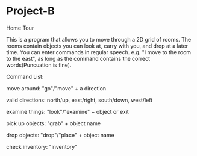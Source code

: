 # Project-B
Home Tour

This is a program that allows you to move through a 2D grid of rooms. The rooms contain objects you can look at, carry with you, and drop at a later time. You can enter commands in regular speech. e.g. "I move to the room to the east", as long as the command contains the correct words(Puncuation is fine).

Command List:

move around: "go"/"move" + a direction

valid directions: north/up, east/right, south/down, west/left

examine things: "look"/"examine" + object or exit

pick up objects: "grab" + object name

drop objects: "drop"/"place" + object name

check inventory: "inventory"
